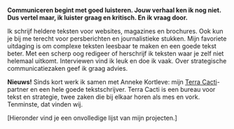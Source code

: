 **Communiceren begint met goed luisteren. Jouw verhaal ken ik nog niet. Dus vertel maar, ik luister graag en kritisch. En ik vraag door.**  

Ik schrijf heldere teksten voor websites, magazines en brochures. Ook kun je bij me terecht voor persberichten en journalistieke stukken.  Mijn favoriete uitdaging is om complexe teksten leesbaar te maken en een goede tekst beter. Met een scherp oog redigeer of herschrijf ik  teksten waar je zelf niet helemaal uitkomt. Interviewen vind ik leuk en doe ik vaak. Over strategische communicatiezaken geef ik graag advies.

**Nieuws!**
Sinds kort werk ik samen met Anneke Kortleve: mijn [Terra Cacti](http://terracacti.nl/)-partner en een hele goede tekstschrijver. Terra Cacti is een bureau voor tekst en strategie, twee zaken die bij elkaar horen als mes en vork. Tenminste, dat vinden wij. 

[Hieronder vind je een onvolledige lijst van mijn projecten.] 
